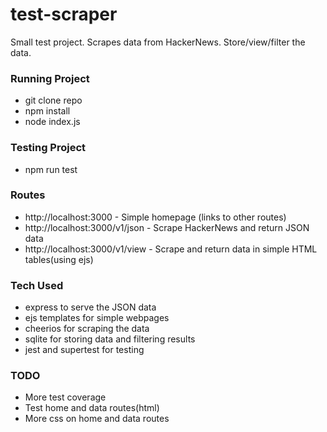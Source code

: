 # test-scraper
Small test project. Scrapes data from HackerNews. Store/view/filter the data.

### Running Project
- git clone repo
- npm install
- node index.js

### Testing Project
- npm run test

### Routes
- http://localhost:3000  - Simple homepage (links to other routes)
- http://localhost:3000/v1/json  -   Scrape HackerNews and return JSON data
- http://localhost:3000/v1/view  -   Scrape and return data in simple HTML tables(using ejs)

### Tech Used
- express to serve the JSON data
- ejs templates for simple webpages
- cheerios for scraping the data
- sqlite for storing data and filtering results
- jest and supertest for testing

### TODO
- More test coverage
- Test home and data routes(html)
- More css on home and data routes
